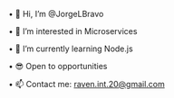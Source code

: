 • 👋 Hi, I’m @JorgeLBravo

• 👀 I’m interested in Microservices

• 🌱 I’m currently learning Node.js

• 😎 Open to opportunities

• 📫 Contact me: raven.int.20@gmail.com

<!---
JorgeLBravo/JorgeLBravo is a ✨ special ✨ repository because its `README.md` (this file) appears on your GitHub profile.
You can click the Preview link to take a look at your changes.
--->
